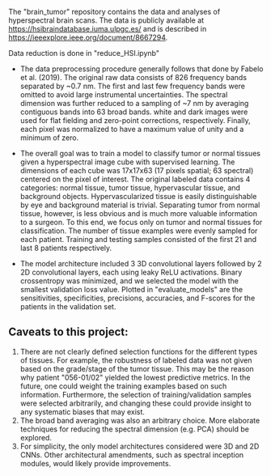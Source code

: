 The "brain_tumor" repository contains the data and analyses of hyperspectral brain scans. The data is publicly available at https://hsibraindatabase.iuma.ulpgc.es/ and is described in https://ieeexplore.ieee.org/document/8667294. 

Data reduction is done in "reduce_HSI.ipynb"
- The data preprocessing procedure generally follows that done by Fabelo et al. (2019). The original raw data consists of 826 frequency bands separated by ~0.7 nm. The first and last few frequency bands were omitted to avoid large instrumental uncertainties. The spectral dimension was further reduced to a sampling of ~7 nm by averaging contiguous bands into 63 broad bands. white and dark images were used for flat fielding and zero-point corrections, respectively. Finally, each pixel was normalized to have a maximum value of unity and a minimum of zero.

- The overall goal was to train a model to classify tumor or normal tissues given a hyperspectral image cube with supervised learning. The dimensions of each cube was 17x17x63 (17 pixels spatial; 63 spectral) centered on the pixel of interest. The original labeled data contains 4 categories: normal tissue, tumor tissue, hypervascular tissue, and background objects. Hypervascularized tissue is easily distinguishable by eye and background material is trivial. Separating tumor from normal tissue, however, is less obvious and is much more valuable information to a surgeon. To this end, we focus only on tumor and normal tissues for classification. The number of tissue examples were evenly sampled for each patient. Training and testing samples consisted of the first 21 and last 8 patients respectively.

- The model architecture included 3 3D convolutional layers followed by 2 2D convolutional layers, each using leaky ReLU activations. Binary crossentropy was minimized, and we selected the model with the smallest validation loss value. Plotted in "evaluate_models" are the sensitivities, specificities, precisions, accuracies, and F-scores for the patients in the validation set.

## Caveats to this project:
1. There are not clearly defined selection functions for the different types of tissues. For example, the robustness of labeled data was not given based on the grade/stage of the tumor tissue. This may be the reason why patient "056-01/02" yielded the lowest predictive metrics. In the future, one could weight the training examples based on such information. Furthermore, the selection of training/validation samples were selected arbitrarily, and changing these could provide insight to any systematic biases that may exist.
3. The broad band averaging was also an arbitrary choice. More elaborate techniques for reducing the spectral dimension (e.g. PCA) should be explored.
4. For simplicity, the only model architectures considered were 3D and 2D CNNs. Other architectural amendments, such as spectral inception modules, would likely provide improvements.
